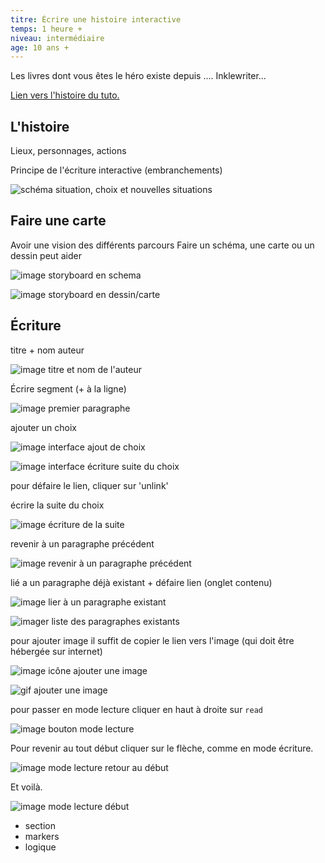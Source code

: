 ```yaml
---
titre: Écrire une histoire interactive
temps: 1 heure +
niveau: intermédiaire
age: 10 ans +
---
```


Les livres dont vous êtes le héro existe depuis ....
Inklewriter...

[Lien vers l'histoire du tuto.](https://ifwriter.crommer.fr/stories/28)

## L'histoire

Lieux, personnages, actions

Principe de l'écriture interactive (embranchements)

![schéma situation, choix et nouvelles situations](images/inklewriter/schema-situation-choix.png)

## Faire une carte

Avoir une vision des différents parcours
Faire un schéma, une carte ou un dessin peut aider

![image storyboard en schema](images/inklewriter/storyboard-schema.jpg)

![image storyboard en dessin/carte](images/inklewriter/storyboard-dessin.jpg)

## Écriture

titre + nom auteur

![image titre et nom de l'auteur](images/inklewriter/titre-auteur.png)

Écrire segment (+ à la ligne)

![image premier paragraphe](images/inklewriter/premier-paragraphe.png)

ajouter un choix

![image interface ajout de choix](images/inklewriter/choix-ajout.gif)

![image interface écriture suite du choix](images/inklewriter/choix-ecriture.gif)

pour défaire le lien, cliquer sur 'unlink'

écrire la suite du choix

![image écriture de la suite](images/inklewriter/choix-paragraphe.png)

revenir à un paragraphe précédent

![image revenir à un paragraphe précédent](images/inklewriter/revenir-paragraphe.gif)

lié a un paragraphe déjà existant + défaire lien (onglet contenu)

![image lier à un paragraphe existant](images/inklewriter/lier-paragraphe-existant.png)

![imager liste des paragraphes existants](images/inklewriter/liste-paragraphes.png)

pour ajouter image il suffit de copier le lien vers l'image (qui doit être hébergée sur internet)

![image icône ajouter une image](images/inklewriter/inserer-image.png)

![gif ajouter une image](images/inklewriter/inserer-image.gif)

pour passer en mode lecture cliquer en haut à droite sur `read`

![image bouton mode lecture](images/inklewriter/bouton-lire.png)

Pour revenir au tout début cliquer sur le flèche, comme en mode écriture.

![image mode lecture retour au début](images/inklewriter/lecture-retour-debut.png)

Et voilà.

![image mode lecture début](images/inklewriter/lecture.png)


- section
- markers
- logique
